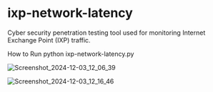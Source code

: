 # ixp-network-latency
Cyber security penetration testing tool used for monitoring Internet Exchange Point (IXP) traffic.

How to Run
python ixp-network-latency.py


![Screenshot_2024-12-03_12_06_39](https://github.com/user-attachments/assets/4f5bc8e9-2f01-4697-bbfb-13d247c74bb2)

![Screenshot_2024-12-03_12_16_46](https://github.com/user-attachments/assets/cc33cf09-50fd-4e33-9700-7f0f5b274dff)
